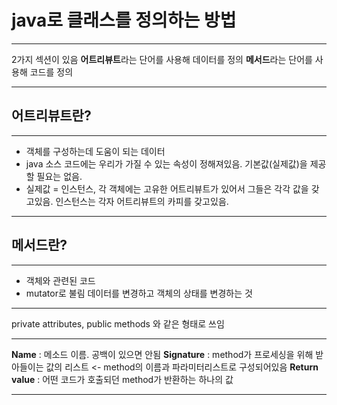 # **java로 클래스를 정의하는 방법**
***
2가지 섹션이 있음
**어트리뷰트**라는 단어를 사용해 데이터를 정의
**메서드**라는 단어를 사용해 코드를 정의
***
## 어트리뷰트란? 
***
+ 객체를 구성하는데 도움이 되는 데이터
+ java 소스 코드에는 우리가 가질 수 있는 속성이 정해져있음. 기본값(실제값)을 제공할 필요는 없음.
+ 실제값 = 인스턴스, 각 객체에는 고유한 어트리뷰트가 있어서 그들은 각각 값을 갖고있음. 인스턴스는 각자 어트리뷰트의 카피를 갖고있음.
***
## 메서드란?
***
+ 객체와 관련된 코드
+ mutator로 불림 데이터를 변경하고 객체의 상태를 변경하는 것
***
private attributes, public methods 와 같은 형태로 쓰임
***
**Name** : 메소드 이름. 공백이 있으면 안됨
**Signature** : method가 프로세싱을 위해 받아들이는 값의 리스트 <- method의 이름과 파라미터리스트로 구성되어있음
**Return value** : 어떤 코드가 호출되던 method가 반환하는 하나의 값
***
